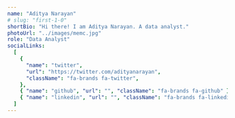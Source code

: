 ```yaml
---
name: "Aditya Narayan"
# slug: "first-1-0"
shortBio: "Hi there! I am Aditya Narayan. A data analyst."
photoUrl: "../images/memc.jpg"
role: "Data Analyst"
socialLinks:
  [
    {
      "name": "twitter",
      "url": "https://twitter.com/adityanarayan",
      "className": "fa-brands fa-twitter",
    },
    { "name": "github", "url": "", "className": "fa-brands fa-github" },
    { "name": "linkedin", "url": "", "className": "fa-brands fa-linkedin-in" },
  ]
---
```

